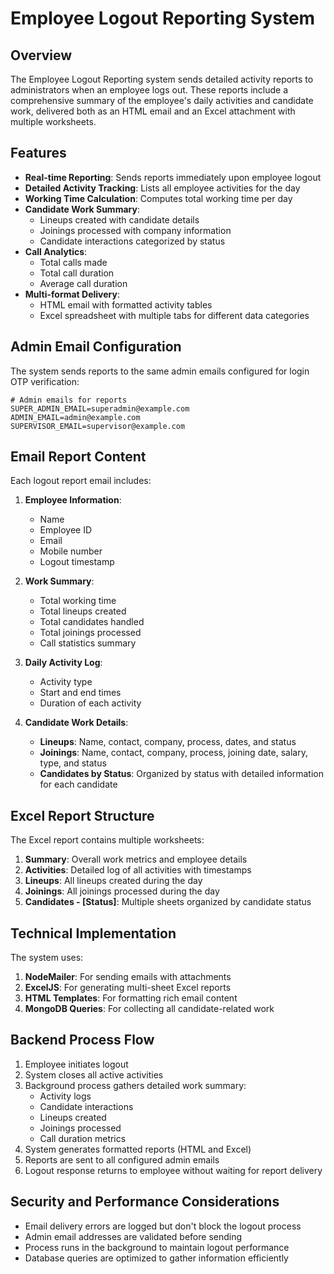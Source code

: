 # Employee Logout Reporting System

## Overview

The Employee Logout Reporting system sends detailed activity reports to administrators when an employee logs out. These reports include a comprehensive summary of the employee's daily activities and candidate work, delivered both as an HTML email and an Excel attachment with multiple worksheets.

## Features

- **Real-time Reporting**: Sends reports immediately upon employee logout
- **Detailed Activity Tracking**: Lists all employee activities for the day
- **Working Time Calculation**: Computes total working time per day
- **Candidate Work Summary**:
  - Lineups created with candidate details
  - Joinings processed with company information
  - Candidate interactions categorized by status
- **Call Analytics**:
  - Total calls made
  - Total call duration
  - Average call duration
- **Multi-format Delivery**:
  - HTML email with formatted activity tables
  - Excel spreadsheet with multiple tabs for different data categories

## Admin Email Configuration

The system sends reports to the same admin emails configured for login OTP verification:

```
# Admin emails for reports
SUPER_ADMIN_EMAIL=superadmin@example.com
ADMIN_EMAIL=admin@example.com
SUPERVISOR_EMAIL=supervisor@example.com
```

## Email Report Content

Each logout report email includes:

1. **Employee Information**:

   - Name
   - Employee ID
   - Email
   - Mobile number
   - Logout timestamp

2. **Work Summary**:

   - Total working time
   - Total lineups created
   - Total candidates handled
   - Total joinings processed
   - Call statistics summary

3. **Daily Activity Log**:

   - Activity type
   - Start and end times
   - Duration of each activity

4. **Candidate Work Details**:
   - **Lineups**: Name, contact, company, process, dates, and status
   - **Joinings**: Name, contact, company, process, joining date, salary, type, and status
   - **Candidates by Status**: Organized by status with detailed information for each candidate

## Excel Report Structure

The Excel report contains multiple worksheets:

1. **Summary**: Overall work metrics and employee details
2. **Activities**: Detailed log of all activities with timestamps
3. **Lineups**: All lineups created during the day
4. **Joinings**: All joinings processed during the day
5. **Candidates - [Status]**: Multiple sheets organized by candidate status

## Technical Implementation

The system uses:

1. **NodeMailer**: For sending emails with attachments
2. **ExcelJS**: For generating multi-sheet Excel reports
3. **HTML Templates**: For formatting rich email content
4. **MongoDB Queries**: For collecting all candidate-related work

## Backend Process Flow

1. Employee initiates logout
2. System closes all active activities
3. Background process gathers detailed work summary:
   - Activity logs
   - Candidate interactions
   - Lineups created
   - Joinings processed
   - Call duration metrics
4. System generates formatted reports (HTML and Excel)
5. Reports are sent to all configured admin emails
6. Logout response returns to employee without waiting for report delivery

## Security and Performance Considerations

- Email delivery errors are logged but don't block the logout process
- Admin email addresses are validated before sending
- Process runs in the background to maintain logout performance
- Database queries are optimized to gather information efficiently
